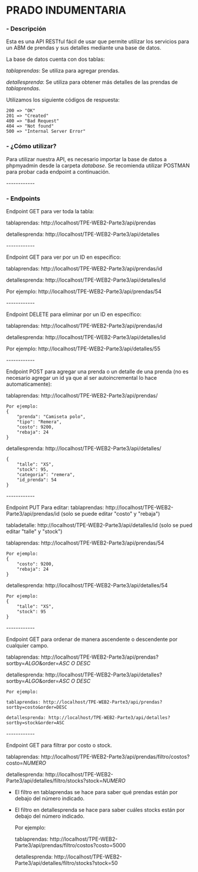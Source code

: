 # **PRADO INDUMENTARIA**

### - Descripción

Esta es una API RESTful fácil de usar que permite utilizar los servicios para un ABM de prendas y sus detalles mediante una base de datos.

La base de datos cuenta con dos tablas:

*tablaprendas*: Se utiliza para agregar prendas.

*detallesprenda*: Se utiliza para obtener más detalles de las prendas de *tablaprendas*. 

Utilizamos los siguiente códigos de respuesta:

    200 => "OK"
    201 => "Created"
    400 => "Bad Request"
    404 => "Not found"
    500 => "Internal Server Error"

### - ¿Cómo utilizar?

Para utilizar nuestra API, es necesario importar la base de datos a phpmyadmin desde la carpeta *database*. 
Se recomienda utilizar POSTMAN para probar cada endpoint a continuación. 

‎------------

### - Endpoints

Endpoint GET para ver toda la tabla:

tablaprendas: http://localhost/TPE-WEB2-Parte3/api/prendas

detallesprenda: http://localhost/TPE-WEB2-Parte3/api/detalles

‎------------

Endpoint GET para ver por un ID en específico:

tablaprendas: http://localhost/TPE-WEB2-Parte3/api/prendas/id 

detallesprenda: http://localhost/TPE-WEB2-Parte3/api/detalles/id

Por ejemplo: http://localhost/TPE-WEB2-Parte3/api/prendas/54

‎------------

Endpoint DELETE para eliminar por un ID en específico: 

tablaprendas: http://localhost/TPE-WEB2-Parte3/api/prendas/id 

detallesprenda: http://localhost/TPE-WEB2-Parte3/api/detalles/id

Por ejemplo: http://localhost/TPE-WEB2-Parte3/api/detalles/55

‎------------

Endpoint POST para agregar una prenda o un detalle de una prenda (no es necesario agregar un id ya que al ser autoincremental lo hace automaticamente):

tablaprendas: http://localhost/TPE-WEB2-Parte3/api/prendas/

    Por ejemplo:
    {
        "prenda": "Camiseta polo",
        "tipo": "Remera",
        "costo": 9200,
        "rebaja": 24
    }

detallesprenda: http://localhost/TPE-WEB2-Parte3/api/detalles/

    {
        "talle": "XS",
        "stock": 95,
        "categoria": "remera",
        "id_prenda": 54
    }

‎------------

Endpoint PUT Para editar: 
tablaprendas: http://localhost/TPE-WEB2-Parte3/api/prendas/id (solo se puede editar "costo" y "rebaja")

tabladetalle: http://localhost/TPE-WEB2-Parte3/api/detalles/id (solo se pued editar "talle" y "stock")

tablaprendas: http://localhost/TPE-WEB2-Parte3/api/prendas/54

    Por ejemplo:
    {
        "costo": 9200,
        "rebaja": 24
    }

detallesprenda: http://localhost/TPE-WEB2-Parte3/api/detalles/54

    Por ejemplo:
    {
        "talle": "XS",
        "stock": 95
    }

‎------------

Endpoint GET para ordenar de manera ascendente o descendente por cualquier campo.

tablaprendas: http://localhost/TPE-WEB2-Parte3/api/prendas?sortby=*ALGO*&order=*ASC O DESC*

detallesprenda: http://localhost/TPE-WEB2-Parte3/api/detalles?sortby=*ALGO*&order=*ASC O DESC*

    Por ejemplo:

    tablaprendas: http://localhost/TPE-WEB2-Parte3/api/prendas?sortby=costo&order=DESC
    
    detallesprenda: http://localhost/TPE-WEB2-Parte3/api/detalles?sortby=stock&order=ASC

‎------------

Endpoint GET para filtrar por costo o stock.

tablaprendas: http://localhost/TPE-WEB2-Parte3/api/prendas/filtro/costos?costo=*NUMERO*

detallesprenda: http://localhost/TPE-WEB2-Parte3/api/detalles/filtro/stocks?stock=*NUMERO*

- El filtro en tablaprendas se hace para saber qué prendas están por debajo del número indicado.
- El filtro en detallesprenda se hace para saber cuáles stocks están por debajo del número indicado.

    Por ejemplo:
    
    tablaprendas: http://localhost/TPE-WEB2-Parte3/api/prendas/filtro/costos?costo=5000
  
    detallesprenda: http://localhost/TPE-WEB2-Parte3/api/detalles/filtro/stocks?stock=50
